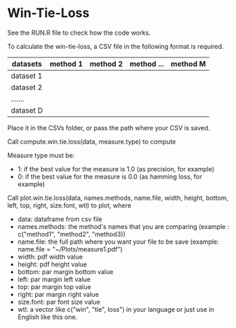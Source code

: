 # Win-Tie-Loss

See the RUN.R file to check how the code works.

To calculate the win-tie-loss, a CSV file in the following format is required.

| datasets  | method 1 | method 2 | method ... | method M |
| --------- | -------- | -------- | ---------- | -------- |
| dataset 1 |          |          |            |          |
| dataset 2 |          |          |            |          |
| .......   |          |          |            |          |
| dataset D |          |          |            |          |
 
Place it in the CSVs folder, or pass the path where your CSV is saved.

Call compute.win.tie.loss(data, measure.type) to compute

Measure type must be:
- 1: if the best value for the measure is 1.0 (as precision, for example)
- 0: if the best value for the measure is 0.0 (as hamming loss, for example)

Call plot.win.tie.loss(data, names.methods, name.file, width, height, bottom, left, top, right, size.font, wtl) to plot, where
- data: dataframe from csv file
- names.methods: the method's names that you are comparing (example : c("method1", "method2", "method3))
- name.file: the full path where you want your file to be save (example: name.file = "~/Plots/measure1.pdf")
- width: pdf width value
- height: pdf height value
- bottom: par margin bottom value
- left: par margin left value
- top: par margin top value
- right: par margin right value
- size.font: par font size value
- wtl: a vector like c("win", "tie", loss") in your language or just use in English like this one.


  
